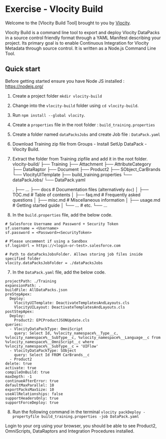 # Exercise - Vlocity Build

Welcome to the [Vlocity Build Tool] brought to you by [Vlocity](https://vlocity.com).

Vlocity Build is a command line tool to export and deploy Vlocity DataPacks in a source control friendly format through a YAML Manifest describing your project. Its primary goal is to enable Continuous Integration for Vlocity Metadata through source control. It is written as a Node.js Command Line Tool.

## Quick start

Before getting started ensure you have Node JS installed : https://nodejs.org/

1. Create a project folder `mkdir vlocity-build`
2. Change into the `vlocity-build` folder using `cd vlocity-build`.
3. Run `npm install --global vlocity`. 
4. Create a `properties` file in the root folder : `build_training.properties`
5. Create a folder named `dataPacksJobs` and create Job file : `DataPack.yaml`
6. Download Training zip file from Groups - Install SetUp DataPack - Vlocity Build.
7. Extract the folder from Training zipfile and add it in the root folder. 
vlocity-build/
├── Training
  ├── Attachment
  ├── AttributeCategory
  ├── DataRaptor
  ├── Document
  ├── Product2
  ├── SObject_CarBrands
  └── VlocityUITemplate
├── build_training.properties
└── dataPackJobs/
  └── DataPack.yaml

    .
    ├── ...
    ├── docs                    # Documentation files (alternatively `doc`)
    │   ├── TOC.md              # Table of contents
    │   ├── faq.md              # Frequently asked questions
    │   ├── misc.md             # Miscellaneous information
    │   ├── usage.md            # Getting started guide
    │   └── ...                 # etc.
    └── ...

6. In the `build.properties` file, add the below code.
```
# Salesforce Username and Password + Security Token
sf.username = <Username>
sf.password = <Password><SecurityToken>

# Please uncomment if using a Sandbox 
sf.loginUrl = https://<login-or-test>.salesforce.com

# Path to dataPacksJobsFolder. Allows storing job files inside specified folder
vlocity.dataPacksJobFolder = ./dataPacksJobs
```
7. In the `DataPack.yaml` file, add the below code.
```
projectPath: ./Training
expansionPath: .
buildFile: AllDataPacks.json
preStepApex:
  Deploy: 
    VlocityUITemplate: DeactivateTemplatesAndLayouts.cls
    VlocityUILayout: DeactivateTemplatesAndLayouts.cls
postStepApex:
  Deploy: 
    Product2: EPCProductJSONUpdate.cls      
queries: 
  - VlocityDataPackType: OmniScript
    query: Select Id, %vlocity_namespace%__Type__c, %vlocity_namespace%__SubType__c, %vlocity_namespace%__Language__c from %vlocity_namespace%__OmniScript__c where %vlocity_namespace%__SubType__c = 'UIFlow'
  - VlocityDataPackType: SObject
    query: Select Id FROM CarBrands__c
  - Product2
delete: true
activate: true
compileOnBuild: true
maxDepth: -1
continueAfterError: true
defaultMaxParallel: 10
exportPacksMaxSize: 10
useAllRelationships: false
supportHeadersOnly: true
supportForceDeploy: true
```
8. Run the following command in the terminal
`vlocity packDeploy -propertyfile build_training.properties -job DataPack.yaml`

Login to your org using your browser, you should be able to see Product2, OmniScripts, DataRaptors and Integration Procedures installed.
